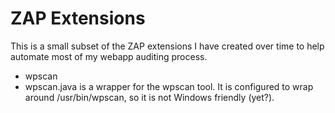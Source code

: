ZAP Extensions
==============

This is a small subset of the ZAP extensions I have created over time to help automate most of my webapp auditing process.

- wpscan
 - wpscan.java is a wrapper for the wpscan tool. It is configured to wrap around /usr/bin/wpscan, so it is not Windows friendly (yet?).
